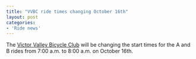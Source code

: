 ```yaml
---
title: "VVBC ride times changing October 16th"
layout: post
categories:
- 'Ride news'
---
```


The [Victor Valley Bicycle Club](https://www.facebook.com/groups/84235983842/?ref=bookmarks) will be changing the start times for the A and B rides from 7:00 a.m. to 8:00 a.m. on October 16th.
